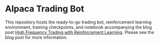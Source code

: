 # Alpaca Trading Bot

This repository hosts the ready-to-go trading bot, reinforcement learning environment, training checkpoints, and notebook accompanying the blog post [High Frequency Trading with Reinforcement Learning](TODO). Please see the blog post for more information.
